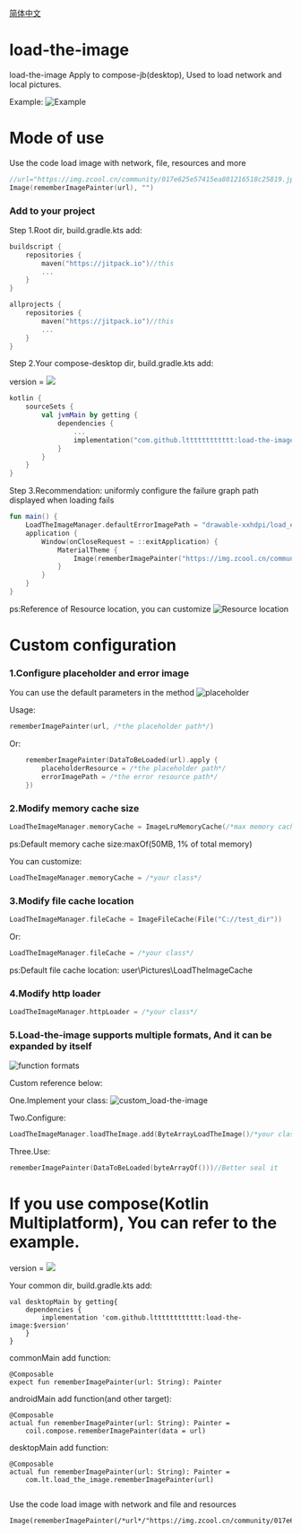[简体中文](https://blog.csdn.net/qq_33505109/article/details/125194044)

# load-the-image

load-the-image Apply to compose-jb(desktop), Used to load network and local pictures.

Example:
![Example](md_resource/example.png)

<h1>Mode of use</h1>

Use the code load image with network, file, resources and more

```kotlin
//url="https://img.zcool.cn/community/017e625e57415ea801216518c25819.jpg@1280w_1l_2o_100sh.jpg"
Image(rememberImagePainter(url), "")
```

<h3>Add to your project</h3>

Step 1.Root dir, build.gradle.kts add:

```kotlin
buildscript {
    repositories {
        maven("https://jitpack.io")//this
        ...
    }
}

allprojects {
    repositories {
        maven("https://jitpack.io")//this
        ...
    }
}
```

Step 2.Your compose-desktop dir, build.gradle.kts add:

version = [![](https://jitpack.io/v/ltttttttttttt/load-the-image.svg)](https://jitpack.io/#ltttttttttttt/load-the-image)

```kotlin
kotlin {
    sourceSets {
        val jvmMain by getting {
            dependencies {
                ...
                implementation("com.github.ltttttttttttt:load-the-image:$version")//this
            }
        }
    }
}
```

Step 3.Recommendation: uniformly configure the failure graph path displayed when loading fails

```kotlin
fun main() {
    LoadTheImageManager.defaultErrorImagePath = "drawable-xxhdpi/load_error.jpeg"//this
    application {
        Window(onCloseRequest = ::exitApplication) {
            MaterialTheme {
                Image(rememberImagePainter("https://img.zcool.cn/community/017e625e57415ea801216518c25819.jpg@1280w_1l_2o_100sh.jpg"),"")
            }
        }
    }
}
```

ps:Reference of Resource location, you can customize
![Resource location](md_resource/resource_location.png)

<h1>Custom configuration</h1>

<h3>1.Configure placeholder and error image</h3>

You can use the default parameters in the method
![placeholder](md_resource/use_placeholder.png)

Usage:

```kotlin
rememberImagePainter(url, /*the placeholder path*/)
```

Or:

```kotlin
    rememberImagePainter(DataToBeLoaded(url).apply {
        placeholderResource = /*the placeholder path*/
        errorImagePath = /*the error resource path*/
    })
```

<h3>2.Modify memory cache size</h3>

```kotlin
LoadTheImageManager.memoryCache = ImageLruMemoryCache(/*max memory cache size*/)
```

ps:Default memory cache size:maxOf(50MB, 1% of total memory)

You can customize:

```kotlin
LoadTheImageManager.memoryCache = /*your class*/
```

<h3>3.Modify file cache location</h3>

```kotlin
LoadTheImageManager.fileCache = ImageFileCache(File("C://test_dir"))
```

Or:

```kotlin
LoadTheImageManager.fileCache = /*your class*/
```

ps:Default file cache location: user\Pictures\LoadTheImageCache

<h3>4.Modify http loader</h3>

```kotlin
LoadTheImageManager.httpLoader = /*your class*/
```

<h3>5.Load-the-image supports multiple formats, And it can be expanded by itself</h3>

![function formats](md_resource/formats.png)

Custom reference below:

One.Implement your class:
![custom_load-the-image](md_resource/custom_LoadTheImage.png)

Two.Configure:
```kotlin
LoadTheImageManager.loadTheImage.add(ByteArrayLoadTheImage()/*your class*/)
```

Three.Use:
```kotlin
rememberImagePainter(DataToBeLoaded(byteArrayOf()))//Better seal it
```

<h1>If you use compose(Kotlin Multiplatform), You can refer to the example.</h1>

version = [![](https://jitpack.io/v/ltttttttttttt/load-the-image.svg)](https://jitpack.io/#ltttttttttttt/load-the-image)

Your common dir, build.gradle.kts add:

```
val desktopMain by getting{
	dependencies {
		implementation 'com.github.ltttttttttttt:load-the-image:$version'
	}
}
```

commonMain add function:

```
@Composable
expect fun rememberImagePainter(url: String): Painter
```

androidMain add function(and other target):

```
@Composable
actual fun rememberImagePainter(url: String): Painter =
    coil.compose.rememberImagePainter(data = url)
```

desktopMain add function:

```
@Composable
actual fun rememberImagePainter(url: String): Painter =
    com.lt.load_the_image.rememberImagePainter(url)
    
```
Use the code load image with network and file and resources

```
Image(rememberImagePainter(/*url*/"https://img.zcool.cn/community/017e625e57415ea801216518c25819.jpg@1280w_1l_2o_100sh.jpg","")
```